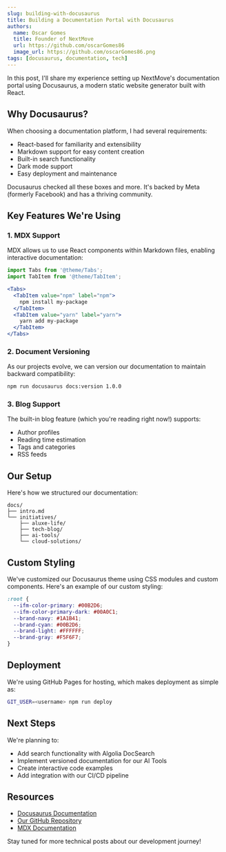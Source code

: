 ```yaml
---
slug: building-with-docusaurus
title: Building a Documentation Portal with Docusaurus
authors:
  name: Oscar Gomes
  title: Founder of NextMove
  url: https://github.com/oscarGomes86
  image_url: https://github.com/oscarGomes86.png
tags: [docusaurus, documentation, tech]
---
```


In this post, I'll share my experience setting up NextMove's documentation portal using Docusaurus, a modern static website generator built with React.

## Why Docusaurus?

When choosing a documentation platform, I had several requirements:
- React-based for familiarity and extensibility
- Markdown support for easy content creation
- Built-in search functionality
- Dark mode support
- Easy deployment and maintenance

Docusaurus checked all these boxes and more. It's backed by Meta (formerly Facebook) and has a thriving community.

## Key Features We're Using

### 1. MDX Support
MDX allows us to use React components within Markdown files, enabling interactive documentation:

```jsx
import Tabs from '@theme/Tabs';
import TabItem from '@theme/TabItem';

<Tabs>
  <TabItem value="npm" label="npm">
    npm install my-package
  </TabItem>
  <TabItem value="yarn" label="yarn">
    yarn add my-package
  </TabItem>
</Tabs>
```

### 2. Document Versioning
As our projects evolve, we can version our documentation to maintain backward compatibility:

```bash
npm run docusaurus docs:version 1.0.0
```

### 3. Blog Support
The built-in blog feature (which you're reading right now!) supports:
- Author profiles
- Reading time estimation
- Tags and categories
- RSS feeds

## Our Setup

Here's how we structured our documentation:

```
docs/
├── intro.md
└── initiatives/
    ├── aluxe-life/
    ├── tech-blog/
    ├── ai-tools/
    └── cloud-solutions/
```

## Custom Styling

We've customized our Docusaurus theme using CSS modules and custom components. Here's an example of our custom styling:

```css
:root {
  --ifm-color-primary: #00B2D6;
  --ifm-color-primary-dark: #00A0C1;
  --brand-navy: #1A1B41;
  --brand-cyan: #00B2D6;
  --brand-light: #FFFFFF;
  --brand-gray: #F5F6F7;
}
```

## Deployment

We're using GitHub Pages for hosting, which makes deployment as simple as:

```bash
GIT_USER=<username> npm run deploy
```

## Next Steps

We're planning to:
- Add search functionality with Algolia DocSearch
- Implement versioned documentation for our AI Tools
- Create interactive code examples
- Add integration with our CI/CD pipeline

## Resources

- [Docusaurus Documentation](https://docusaurus.io/docs)
- [Our GitHub Repository](https://github.com/oscarGomes86/nextmove)
- [MDX Documentation](https://mdxjs.com/)

Stay tuned for more technical posts about our development journey! 